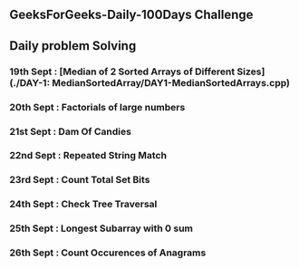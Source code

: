 ## GeeksForGeeks-Daily-100Days Challenge
## Daily problem Solving



### 19th Sept : [Median of 2 Sorted Arrays of Different Sizes](./DAY-1: MedianSortedArray/DAY1-MedianSortedArrays.cpp)
### 20th Sept : Factorials of large numbers
### 21st Sept : Dam Of Candies
### 22nd Sept : Repeated String Match
### 23rd Sept : Count Total Set Bits
### 24th Sept : Check Tree Traversal
### 25th Sept : Longest Subarray with 0 sum
### 26th Sept : Count Occurences of Anagrams 
